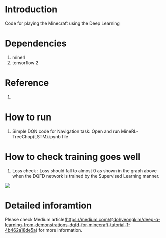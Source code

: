 # Introduction
Code for playing the Minecraft using the Deep Learning 

# Dependencies
1. minerl
2. tensorflow 2

# Reference
1. 

# How to run 
1. Simple DQN code for Navigation task: Open and run MineRL-TreeChop(LSTM).ipynb file

# How to check training goes well
1. Loss check : Loss should fall to almost 0 as shown in the graph above when the DQFD network is trained by the Supervised Learning manner.
<img src="image/supervised_loss.png">

# Detailed inforamtion
Please check Medium article(https://medium.com/@dohyeongkim/deep-q-learning-from-demonstrations-dqfd-for-minecraft-tutorial-1-4b462a18de5a) for more information.
